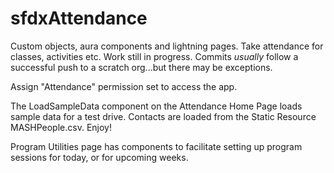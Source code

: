 # sfdxAttendance
Custom objects, aura components and lightning pages. Take attendance for classes, activities etc.
Work still in progress. Commits *usually* follow a successful push to a scratch org...but there may be exceptions.

Assign "Attendance" permission set to access the app.

The LoadSampleData component on the Attendance Home Page loads sample data for a test drive.
Contacts are loaded from the Static Resource MASHPeople.csv.  Enjoy!

Program Utilities page has components to facilitate setting up program sessions for today, or for upcoming weeks.
